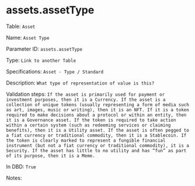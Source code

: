 # assets.assetType

Table: ```Asset```

Name: ```Asset Type```

Parameter ID: ```assets.assetType```

Type: ```Link to another Table```

Specifications: ```Asset - Type / Standard```

Description: ```What type of representation of value is this?```

Validation steps: ```If the asset is primarily used for payment or investment purposes, then it is a Currency. If the asset is a collection of unique tokens (usually representing a form of media such as art, images, music or writing), then it is an NFT. If it is a token required to make decisions about a protocol or within an entity, then it is a Governance asset. If the token is required to take action within a certain system (such as redeeming services or claiming benefits), then it is a Utility asset. If the asset is often pegged to a fiat currency or traditional commodity, then it is a Stablecoin. If the token is clearly marked to represent a fungible financial instrument (but not a fiat currency or traditional commodity), it is a Security. If the asset has little to no utility and has “fun” as part of its purpose, then it is a Meme.```

In DBD: ```True```

Notes: 

